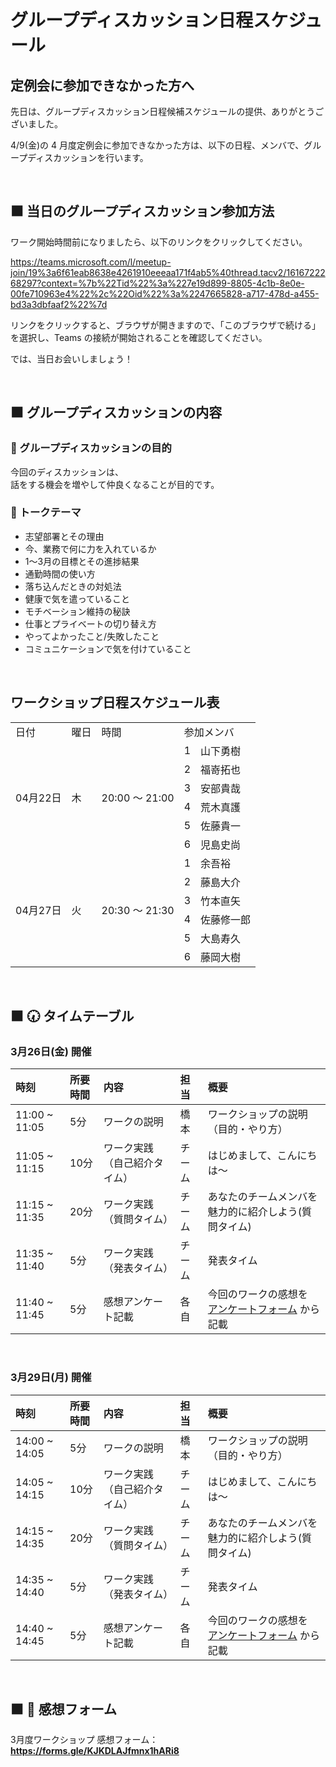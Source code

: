 # グループディスカッション日程スケジュール

## 定例会に参加できなかった方へ

先日は、グループディスカッション日程候補スケジュールの提供、ありがとうございました。

4/9(金)の 4 月度定例会に参加できなかった方は、以下の日程、メンバで、グループディスカッションを行います。

<br />

## ⬛ 当日のグループディスカッション参加方法

ワーク開始時間前になりましたら、以下のリンクをクリックしてください。

https://teams.microsoft.com/l/meetup-join/19%3a6f61eab8638e4261910eeeaa171f4ab5%40thread.tacv2/1616722268297?context=%7b%22Tid%22%3a%227e19d899-8805-4c1b-8e0e-00fe710963e4%22%2c%22Oid%22%3a%2247665828-a717-478d-a455-bd3a3dbfaaf2%22%7d

リンクをクリックすると、ブラウザが開きますので、「このブラウザで続ける」を選択し、Teams の接続が開始されることを確認してください。

では、当日お会いしましょう！

<br />

## ⬛ グループディスカッションの内容

<h3 id="purpose-of-discussing">💬 グループディスカッションの目的</h3>

今回のディスカッションは、    
話をする機会を増やして仲良くなることが目的です。    

<h3 id="talk-theme">💬 トークテーマ</h3>

- 志望部署とその理由
- 今、業務で何に力を入れているか
- 1～3月の目標とその進捗結果
- 通勤時間の使い方
- 落ち込んだときの対処法
- 健康で気を遣っていること
- モチベーション維持の秘訣
- 仕事とプライベートの切り替え方
- やってよかったこと/失敗したこと
- コミュニケーションで気を付けていること

<br/>

## ワークショップ日程スケジュール表

<table>
  <tr>
    <td>日付</td>
    <td>曜日</td>
    <td>時間</td>
    <td colspan="2">参加メンバ</td>
  </tr>
  <tr>
    <td rowspan="6">04月22日</td>
    <td rowspan="6">木</td>
    <td rowspan="6">20:00 ～ 21:00</td>
    <td>1</td>
    <td>山下勇樹</td>
  </tr>
  <tr>
    <td>2</td>
    <td>福嵜拓也</td>
  </tr>
  <tr>
    <td>3</td>
    <td>安部貴哉</td>
  </tr>
  <tr>
    <td>4</td>
    <td>荒木真護</td>
  </tr>
  <tr>
    <td>5</td>
    <td>佐藤貴一</td>
  </tr>
  <tr>
    <td>6</td>
    <td>児島史尚</td>
  </tr>
  <tr>
    <td rowspan="6">04月27日</td>
    <td rowspan="6">火</td>
    <td rowspan="6">20:30 ～ 21:30</td>
    <td>1</td>
    <td>余吾裕</td>
  </tr>
  <tr>
    <td>2</td>
    <td>藤島大介</td>
  </tr>
  <tr>
    <td>3</td>
    <td>竹本直矢</td>
  </tr>
  <tr>
    <td>4</td>
    <td>佐藤修一郎</td>
  </tr>
  <tr>
    <td>5</td>
    <td>大島寿久</td>
  </tr>
  <tr>
    <td>6</td>
    <td>藤岡大樹</td>
  </tr>
</table>

<br />

## ⬛ 🕢 タイムテーブル

### 3月26日(金) 開催

|時刻 |所要時間 |内容 | 担当 |概要 |
|:-- |:-- |:-- |:-- |:-- |
|11:00 ~ 11:05 |5分 |ワークの説明 |橋本 |ワークショップの説明（目的・やり方） |
|11:05 ~ 11:15 |10分 |ワーク実践（自己紹介タイム） |チーム |はじめまして、こんにちは～ |
|11:15 ~ 11:35 |20分 |ワーク実践（質問タイム） |チーム |あなたのチームメンバを魅力的に紹介しよう(質問タイム) |
|11:35 ~ 11:40 |5分 |ワーク実践（発表タイム） |チーム |発表タイム |
|11:40 ~ 11:45 |5分 |感想アンケート記載 |各自 |今回のワークの感想を [アンケートフォーム](https://forms.gle/KJKDLAJfmnx1hARi8) から記載 |

<br />

### 3月29日(月) 開催

|時刻 |所要時間 |内容 | 担当 |概要 |
|:-- |:-- |:-- |:-- |:-- |
|14:00 ~ 14:05 |5分 |ワークの説明 |橋本 |ワークショップの説明（目的・やり方） |
|14:05 ~ 14:15 |10分 |ワーク実践（自己紹介タイム） |チーム |はじめまして、こんにちは～ |
|14:15 ~ 14:35 |20分 |ワーク実践（質問タイム） |チーム |あなたのチームメンバを魅力的に紹介しよう(質問タイム) |
|14:35 ~ 14:40 |5分 |ワーク実践（発表タイム） |チーム |発表タイム |
|14:40 ~ 14:45 |5分 |感想アンケート記載 |各自 |今回のワークの感想を [アンケートフォーム](https://forms.gle/KJKDLAJfmnx1hARi8) から記載 |

<br />

## ⬛ 📝 感想フォーム

3月度ワークショップ 感想フォーム：  
**https://forms.gle/KJKDLAJfmnx1hARi8**

<br />
